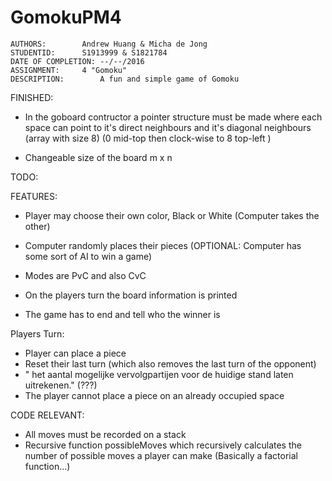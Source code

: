 # GomokuPM4


	AUTHORS:		Andrew Huang & Micha de Jong
	STUDENTID:		S1913999 & S1821784
	DATE OF COMPLETION:	--/--/2016
	ASSIGNMENT:		4 "Gomoku"
	DESCRIPTION:     	A fun and simple game of Gomoku




FINISHED:

- In the goboard contructor a pointer structure must be made where each space can point
  to it's direct neighbours and it's diagonal neighbours (array with size 8)
  (0 mid-top then clock-wise to 8 top-left )
  
- Changeable size of the board m x n

TODO:

FEATURES:

- Player may choose their own color, Black or White (Computer takes the other)
- Computer randomly places their pieces (OPTIONAL: Computer has some sort of AI to win a game)
- Modes are PvC and also CvC

- On the players turn the board information is printed
- The game has to end and tell who the winner is

Players Turn:
- Player can place a piece 
- Reset their last turn (which also removes the last turn of the opponent)
- " het aantal mogelijke vervolgpartijen voor de huidige stand laten uitrekenen." (???)
- The player cannot place a piece on an already occupied space 

CODE RELEVANT:


- All moves must be recorded on a stack
- Recursive function possibleMoves which recursively calculates the number of possible moves a player
  can make (Basically a factorial function...)

